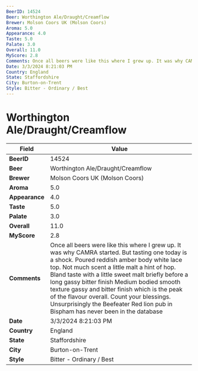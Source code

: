 ```yaml
---
BeerID: 14524
Beer: Worthington Ale/Draught/Creamflow
Brewer: Molson Coors UK (Molson Coors)
Aroma: 5.0
Appearance: 4.0
Taste: 5.0
Palate: 3.0
Overall: 11.0
MyScore: 2.8
Comments: Once all beers were like this where I grew up. It was why CAMRA started. But tasting one today is a shock. Poured reddish amber body white lace top. Not much scent a little malt a hint of hop. Bland taste with a little sweet malt briefly before a long gassy bitter finish  Medium bodied smooth texture gassy and bitter finish which is the peak of the flavour overall. Count your blessings. Unsurprisingly the Beefeater Red lion pub in Bispham has never been in the database
Date: 3/3/2024 8:21:03 PM
Country: England
State: Staffordshire
City: Burton-on-Trent
Style: Bitter - Ordinary / Best
---
```


# Worthington Ale/Draught/Creamflow

| Field         | Value |
|---------------|-------|
| **BeerID** | 14524 |
| **Beer** | Worthington Ale/Draught/Creamflow |
| **Brewer** | Molson Coors UK (Molson Coors) |
| **Aroma** | 5.0 |
| **Appearance** | 4.0 |
| **Taste** | 5.0 |
| **Palate** | 3.0 |
| **Overall** | 11.0 |
| **MyScore** | 2.8 |
| **Comments** | Once all beers were like this where I grew up. It was why CAMRA started. But tasting one today is a shock. Poured reddish amber body white lace top. Not much scent a little malt a hint of hop. Bland taste with a little sweet malt briefly before a long gassy bitter finish  Medium bodied smooth texture gassy and bitter finish which is the peak of the flavour overall. Count your blessings. Unsurprisingly the Beefeater Red lion pub in Bispham has never been in the database  |
| **Date** | 3/3/2024 8:21:03 PM |
| **Country** | England |
| **State** | Staffordshire |
| **City** | Burton-on-Trent |
| **Style** | Bitter - Ordinary / Best |
